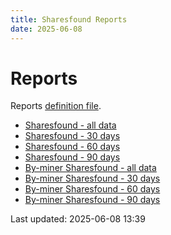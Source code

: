 ```yaml
---
title: Sharesfound Reports
date: 2025-06-08
---
```


# Reports

Reports [definition file](/conf/reports/sharesfound.yml).

* [Sharesfound - all data](/pages/reports/sharesfound/Sharesfound.html)
* [Sharesfound - 30 days](/pages/reports/sharesfound/Sharesfound-30-Days.html)
* [Sharesfound - 60 days](/pages/reports/sharesfound/Sharesfound-60-Days.html)
* [Sharesfound - 90 days](/pages/reports/sharesfound/Sharesfound-90-Days.html)
* [By-miner Sharesfound - all data](/pages/reports/sharesfound/By-miner-Sharesfound.html)
* [By-miner Sharesfound - 30 days](/pages/reports/sharesfound/By-miner-Sharesfound-30-Days.html)
* [By-miner Sharesfound - 60 days](/pages/reports/sharesfound/By-miner-Sharesfound-60-Days.html)
* [By-miner Sharesfound - 90 days](/pages/reports/sharesfound/By-miner-Sharesfound-90-Days.html)

Last updated: 2025-06-08 13:39
